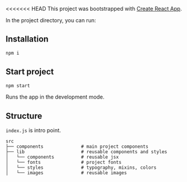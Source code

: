 <<<<<<< HEAD
This project was bootstrapped with [Create React App](https://github.com/facebook/create-react-app).

In the project directory, you can run:

## Installation

```bash
npm i
```

## Start project
```bash
npm start
```
Runs the app in the development mode.

## Structure
`index.js` is intro point.

    src
    ├── components              # main project components
    ├── lib                     # reusable components and styles
    │   └── components          # reusable jsx
    │   └── fonts               # project fonts
    │   └── styles              # typography, mixins, colors
    │   └── images              # reusable images

